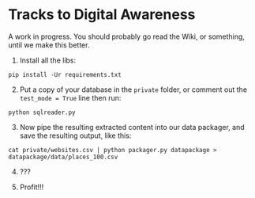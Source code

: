 # Tracks to Digital Awareness

A work in progress. You should probably go read the Wiki, or something, until we make this better.

1. Install all the libs:

`pip install -Ur requirements.txt`

2. Put a copy of your database in the `private` folder, or comment out the `test_mode = True` line then run:

`python sqlreader.py`

3. Now pipe the resulting extracted content into our data packager, and save the resulting output, like this:

```
cat private/websites.csv | python packager.py datapackage > datapackage/data/places_100.csv
```

4. ???

5. Profit!!!
